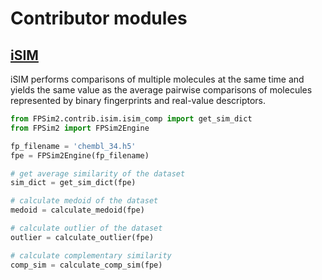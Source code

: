 # Contributor modules

## [iSIM](https://pubs.rsc.org/en/content/articlehtml/2024/dd/d4dd00041b) 

iSIM performs comparisons of multiple molecules at the same time and yields the same value as the average pairwise comparisons of molecules represented by binary fingerprints and real-value descriptors.

```python
from FPSim2.contrib.isim.isim_comp import get_sim_dict
from FPSim2 import FPSim2Engine

fp_filename = 'chembl_34.h5'
fpe = FPSim2Engine(fp_filename)

# get average similarity of the dataset
sim_dict = get_sim_dict(fpe)

# calculate medoid of the dataset
medoid = calculate_medoid(fpe)

# calculate outlier of the dataset
outlier = calculate_outlier(fpe)

# calculate complementary similarity
comp_sim = calculate_comp_sim(fpe)
```
